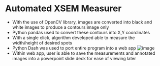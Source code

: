 # Automated XSEM Measurer
- With the use of OpenCV library, images are converted into black and white images to produce a contours image only 
- Python pandas used to convert these contours into X,Y coordinates 
- With a single click, algorithm developed able to measure the width/height of desired spots 
- Python Dash was used to port entire program into a web app
![image](https://user-images.githubusercontent.com/63183714/198213748-0d526689-593f-48f6-b202-02763daef5c0.png)
- Within web app, user is able to save the measurements and annotated images into a powerpoint slide deck for ease of viewing later
